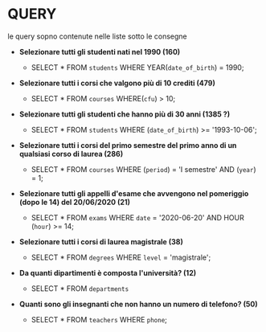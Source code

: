 # QUERY

le query sopno contenute nelle liste sotto le consegne
 
 
- **Selezionare tutti gli studenti nati nel 1990 (160)**

    - SELECT * FROM `students` WHERE YEAR(`date_of_birth`) = 1990;
    
- **Selezionare tutti i corsi che valgono più di 10 crediti (479)**
    
    - SELECT * FROM `courses` WHERE(`cfu`) > 10;
    
- **Selezionare tutti gli studenti che hanno più di 30 anni (1385 ?)**
    
    - SELECT * FROM `students` WHERE (`date_of_birth`) >= '1993-10-06';
    
- **Selezionare tutti i corsi del primo semestre del primo anno di un qualsiasi corso di laurea (286)**

    - SELECT * FROM `courses` WHERE (`period`) = 'I semestre' AND (`year`) = 1;
    
- **Selezionare tutti gli appelli d'esame che avvengono nel pomeriggio (dopo le 14) del 20/06/2020 (21)**

   - SELECT * FROM `exams` WHERE `date` = '2020-06-20' AND HOUR (`hour`) >= 14;
    
- **Selezionare tutti i corsi di laurea magistrale (38)**
    
   - SELECT * FROM `degrees` WHERE `level` = 'magistrale';
    
- **Da quanti dipartimenti è composta l'università? (12)**
    
   - SELECT * FROM `departments`
    
- **Quanti sono gli insegnanti che non hanno un numero di telefono? (50)**
    
   - SELECT * FROM `teachers` WHERE `phone`;
    
